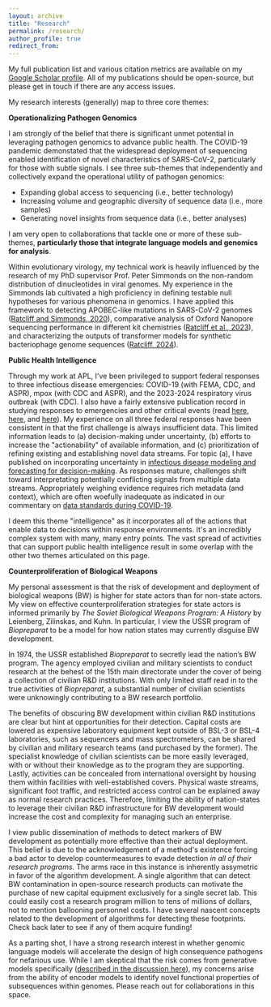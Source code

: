 ```yaml
---
layout: archive
title: "Research"
permalink: /research/
author_profile: true
redirect_from:
---
```

My full publication list and various citation metrics are available on my [Google Scholar profile](https://scholar.google.com/citations?user=1CIn2dYAAAAJ&hl=en). All of my publications should be open-source, but please get in touch if there are any access issues. 

My research interests (generally) map to three core themes:

**Operationalizing Pathogen Genomics**

I am strongly of the belief that there is significant unmet potential in leveraging pathogen genomics to advance public health. The COVID-19 pandemic demonstated that the widespread deployment of sequencing enabled identification of novel characteristics of SARS-CoV-2, particularly for those with subtle signals. I see three sub-themes that independently and collectively expand the operational utility of pathogen genomics:

* Expanding global access to sequencing (i.e., better technology)
* Increasing volume and geographic diversity of sequence data (i.e., more samples)
* Generating novel insights from sequence data (i.e., better analyses)

I am very open to collaborations that tackle one or more of these sub-themes, **particularly those that integrate language models and genomics for analysis**.

Within evolutionary virology, my technical work is heavily influenced by the research of my PhD supervisor Prof. Peter Simmonds on the non-random distribution of dinucleotides in viral genomes. My experience in the Simmonds lab cultivated a high proficiency in defining testable null hypotheses for various phenomena in genomics. I have applied this framework to detecting APOBEC-like mutations in SARS-CoV-2 genomes ([Ratcliff and Simmonds, 2020](https://www.sciencedirect.com/science/article/pii/S0042682220302658?via%3Dihub)), comparative analysis of Oxford Nanopore sequencing performance in different kit chemistries ([Ratcliff et al., 2023](https://www.biorxiv.org/content/10.1101/2023.09.30.560331v1)), and characterizing the outputs of transformer models for synthetic bacteriophage genome sequences ([Ratcliff, 2024](https://www.biorxiv.org/content/10.1101/2024.03.19.585716v1)).

**Public Health Intelligence**

Through my work at APL, I've been privileged to support federal responses to three infectious disease emergencies: COVID-19 (with FEMA, CDC, and ASPR), mpox (with CDC and ASPR), and the 2023-2024 respiratory virus outbreak (with CDC). I also have a fairly extensive publication record in studying responses to emergencies and other critical events (read [here](https://www.cambridge.org/core/journals/disaster-medicine-and-public-health-preparedness/article/abs/use-of-big-data-and-information-and-communications-technology-in-disasters-an-integrative-review/23B2807AE283BB7A7FDB4BE48DD01058), [here](https://www.cambridge.org/core/journals/disaster-medicine-and-public-health-preparedness/article/technologies-enabling-situational-awareness-during-disaster-response-a-systematic-review/4B303623ECEF3F0413C68F1462DFC00F), and [here](https://apps.dtic.mil/sti/trecms/pdf/AD1143415.pdf)). My experience on all three federal responses have been consistent in that the first challenge is always insufficient data. This limited information leads to (a) decision-making under uncertainty, (b) efforts to increase the "actionability" of available information, and (c) prioritization of refining existing and establishing novel data streams. For topic (a), I have published on incorporating uncertainty in [infectious disease modeling and forecasting for decision-making](https://www.liebertpub.com/doi/full/10.1089/hs.2023.0033). As responses mature, challenges shift toward interpretating potentially conflicting signals from multiple data streams. Appropriately weighing evidence requires rich metadata (and context), which are often woefully inadequate as indicated in our commentary on [data standards during COVID-19](https://www.thelancet.com/journals/laninf/article/PIIS1473-3099(20)30635-6/fulltext).

I deem this theme "intelligence" as it incorporates all of the actions that enable data to decisions within response environments. It's an incredibly complex system with many, many entry points. The vast spread of activities that can support public health intelligence result in some overlap with the other two themes articulated on this page.

**Counterproliferation of Biological Weapons**

My personal assessment is that the risk of development and deployment of biological weapons (BW) is higher for state actors than for non-state actors. My view on effective counterproliferation strategies for state actors is informed primarily by *The Soviet Biological Weapons Program: A History* by Leienberg, Zilinskas, and Kuhn. In particular, I view the USSR program of *Biopreparat* to be a model for how nation states may currently disguise BW development.

In 1974, the USSR established *Biopreparat* to secretly lead the nation’s BW program. The agency employed civilian and military scientists to conduct research at the behest of the 15th main directorate under the cover of being a collection of civilian R&D institutions. With only limited staff read in to the true activities of *Biopreparat*, a substantial number of civilian scientists were unknowingly contributing to a BW research portfolio. 

The benefits of obscuring BW development within civilian R&D institutions are clear but hint at opportunities for their detection. Capital costs are lowered as expensive laboratory equipment kept outside of BSL-3 or BSL-4 laboratories, such as sequencers and mass spectrometers, can be shared by civilian and military research teams (and purchased by the former). The specialist knowledge of civilian scientists can be more easily leveraged, with or without their knowledge as to the program they are supporting. Lastly, activities can be concealed from international oversight by housing them within facilities with well-established covers. Physical waste streams, significant foot traffic, and restricted access control can be explained away as normal research practices. Therefore, limiting the ability of nation-states to leverage their civilian R&D infrastructure for BW development would increase the cost and complexity for managing such an enterprise. 

I view public dissemination of methods to detect markers of BW development as potentially more effective than their actual deployment. This belief is due to the acknowledgement of a method's existence forcing a bad actor to develop countermeasures to evade detection *in all of their research programs*. The arms race in this instance is inherently assymetric in favor of the algorithm development. A single algorithm that can detect BW contamination in open-source research products can motivate the purchase of new capital equipment exclusively for a single secret lab. This could easily cost a research program million to tens of millions of dollars, not to mention ballooning personnel costs. I have several nascent concepts related to the development of algorithms for detecting these footprints. Check back later to see if any of them acquire funding!

As a parting shot, I have a strong research interest in whether genomic language models will accelerate the design of high consequence pathogens for nefarious use. While I am skeptical that the risk comes from generative models specifically ([described in the discussion here](https://www.biorxiv.org/content/10.1101/2024.03.19.585716v1)), my concerns arise from the ability of encoder models to identify novel functional properties of subsequences within genomes. Please reach out for collaborations in this space.